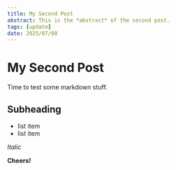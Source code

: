 ```yaml
---
title: My Second Post
abstract: This is the *abstract* of the second post.
tags: [update]
date: 2025/07/08
---
```


# My Second Post

Time to test some markdown stuff.

## Subheading

- list item
- list item

*Italic*

**Cheers!**